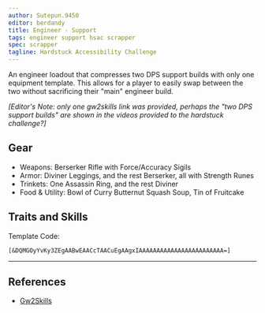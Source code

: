 ```yaml
---
author: Sutepun.9450
editor: berdandy
title: Engineer - Support
tags: engineer support hsac scrapper
spec: scrapper
tagline: Hardstuck Accessibility Challenge
---
```


An engineer loadout that compresses two DPS support builds with only one equipment template. This allows for a player to easily swap between the two without sacrificing their "main" engineer build.

_[Editor's Note: only one gw2skills link was provided, perhaps the "two DPS support builds" are shown in the videos provided to the hardstuck challenge?]_

## Gear

- Weapons: Berserker Rifle with Force/Accuracy Sigils
- Armor: Diviner Leggings, and the rest Berserker, all with Strength Runes
- Trinkets: One Assassin Ring, and the rest Diviner
- Food & Utility: Bowl of Curry Butternut Squash Soup, Tin of Fruitcake

## Traits and Skills

Template Code:

`[&DQMGOyYvKy3ZEgAABwEAACcTAACuEgAAgxIAAAAAAAAAAAAAAAAAAAAAAAA=]`

---

<div
  data-armory-embed='skills'
  data-armory-ids='30357,5812,31248,29921,30815'
>
</div>
<div
  data-armory-embed='specializations'
  data-armory-ids='6,38,43'
  data-armory-6-traits='1882,1892,1947'
  data-armory-38-traits='1914,1923,526'
  data-armory-43-traits='1917,1860,2052'
>
</div>
<script async src='https://unpkg.com/armory-embeds@^0.x.x/armory-embeds.js'></script>



## References

- [Gw2Skills](http://gw2skills.net/editor/?PeQAQlRw4YNMI2JO2LvtWA-zRZYBRBtaLIC4QUtHGRJQVBoOLjqsB-e)
